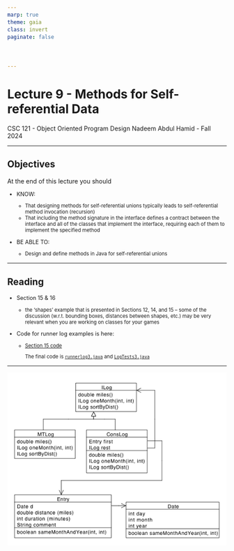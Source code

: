 ```yaml
---
marp: true
theme: gaia
class: invert
paginate: false



---
```

# Lecture 9 - Methods for Self-referential Data
CSC 121 - Object Oriented Program Design
Nadeem Abdul Hamid - Fall 2024

<!-- paginate: skip -->
<!-- _class: lead -->



---
## Objectives
<style scoped>ul  { font-size: 90%; }</style>

At the end of this lecture you should
- KNOW:
    - That designing methods for self-referential unions typically leads to self-referential method invocation (recursion)
    - That including the method signature in the interface defines a contract between the interface and all of the classes that implement the interface, requiring each of them to implement the specified method


- BE ABLE TO:
    - Design and define methods in Java for self-referential unions



<!-- paginate: true -->
<!-- footer: Lecture 9 - Methods for Self-referential Data -->



---
## Reading

- Section 15 & 16
    - the ‘shapes’ example that is presented in Sections 12, 14, and 15 – some of the discussion (w.r.t. bounding boxes, distances between shapes, etc.) may be very relevant when you are working on classes for your games

- Code for runner log examples is here:

    - [Section 15 code](../../htdc-code/section15/)

        The final code is [`runnerlog3.java`](../../htdc-code/section15/runnerlog3.java) and [`LogTests3.java`](../../htdc-code/section15/LogTests3.java)


---

![runner log diagram](./runner-log-diagram.png)


